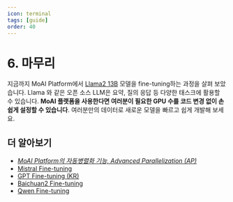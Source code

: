 ```yaml
---
icon: terminal
tags: [guide]
order: 40
---
```


# 6. 마무리 

지금까지 MoAI Platform에서 [Llama2 13B](https://huggingface.co/meta-llama/Llama-2-13b-hf) 모델을 fine-tuning하는 과정을 살펴 보았습니다. Llama 와 같은 오픈 소스 LLM은 요약, 질의 응답 등 다양한 태스크에 활용할 수 있습니다. **MoAI 플랫폼을 사용한다면 여러분이 필요한 GPU 수를 코드 변경 없이 손쉽게 설정할 수 있습니다**. 여러분만의 데이터로 새로운 모델을 빠르고 쉽게 개발해 보세요. 



## 더 알아보기

- *[MoAI Platform의 자동병렬화 기능,  Advanced Parallelization (AP)](https://www.notion.so/MoAI-Platform-Advanced-Parallelization-AP-9f9434db1bc241ee8834b7c7bcaf50d1?pvs=21)*
- [Mistral Fine-tuning](https://www.notion.so/Mistral-Fine-tuning-8e9651243d784750af434b5ddcf7555a?pvs=21)
- [GPT Fine-tuning (KR)](https://www.notion.so/GPT-Fine-tuning-KR-d20d49eca9f54fe7b3f75117ec8f4074?pvs=21)
- [Baichuan2 Fine-tuning](https://www.notion.so/Baichuan2-Fine-tuning-f5cedbed1e704746b864f83db307ffdb?pvs=21)
- [Qwen Fine-tuning](https://www.notion.so/Qwen-Fine-tuning-3f0695d2d1954fefb7e002510b5d7868?pvs=21)
